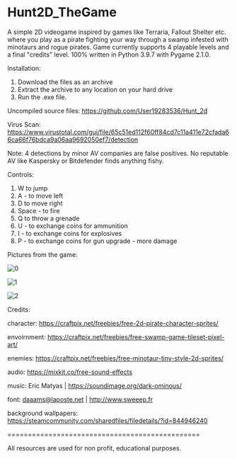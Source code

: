 # Hunt2D_TheGame
A simple 2D videogame inspired by games like Terraria, Fallout Shelter etc. where you play as a pirate fighting your way through a swamp infested with minotaurs and rogue pirates. Game currently supports 4 playable levels and a final "credits" level. 100% written in Python 3.9.7 with Pygame 2.1.0. 

Installation:
1) Download the files as an archive
2) Extract the archive to any location on your hard drive
3) Run the .exe file.

Uncompiled source files: https://github.com/User19283536/Hunt_2d

Virus Scan: https://www.virustotal.com/gui/file/65c51ed112f60ff84cd7c11a411e72cfada66ca66f76bdca9a06aa9692050ef7/detection

Note: 4 detections by minor AV companies are false positives. No reputable AV like Kaspersky or Bitdefender finds anything fishy.

Controls: 
1) W to jump
2) A - to move left
3) D to move right
4) Space - to fire
5) Q to throw a grenade
6) U - to exchange coins for ammunition
7) I - to exchange coins for explosives
8) P - to exchange coins for gun upgrade - more damage

Pictures from the game:

![0](https://user-images.githubusercontent.com/96263069/149546130-68095437-bca0-44a1-a092-d7d48ebe9a01.png)

![1](https://user-images.githubusercontent.com/96263069/149546166-c27001bb-3672-4b10-9fac-57c48f7fe525.png)

![2](https://user-images.githubusercontent.com/96263069/149546199-d42aa660-4150-413c-9d4e-d403653728fe.png)

Credits:

character: https://craftpix.net/freebies/free-2d-pirate-character-sprites/

envoirnment: https://craftpix.net/freebies/free-swamp-game-tileset-pixel-art/

enemies: https://craftpix.net/freebies/free-minotaur-tiny-style-2d-sprites/

audio: https://mixkit.co/free-sound-effects

music: Eric Matyas | https://soundimage.org/dark-ominous/

font: daaams@laposte.net | http://www.sweeep.fr

background wallpapers:
https://steamcommunity.com/sharedfiles/filedetails/?id=844946240


===============================================

All resources are used for non profit, educational purposes.
